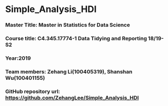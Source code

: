# Simple_Analysis_HDI
### Master Title: Master in Statistics for Data Science
### Course title: C4.345.17774-1 Data Tidying and Reporting 18/19-S2
### Year:2019
### Team members: Zehang Li(100405319), Shanshan Wu(100401155)
### GitHub repository url: https://github.com/ZehangLee/Simple_Analysis_HDI
